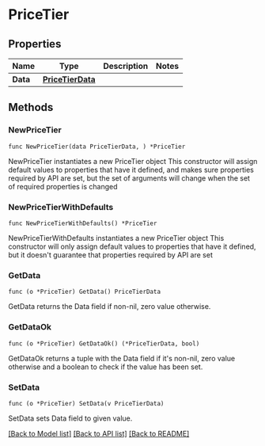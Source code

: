 # PriceTier

## Properties

Name | Type | Description | Notes
------------ | ------------- | ------------- | -------------
**Data** | [**PriceTierData**](PriceTierData.md) |  | 

## Methods

### NewPriceTier

`func NewPriceTier(data PriceTierData, ) *PriceTier`

NewPriceTier instantiates a new PriceTier object
This constructor will assign default values to properties that have it defined,
and makes sure properties required by API are set, but the set of arguments
will change when the set of required properties is changed

### NewPriceTierWithDefaults

`func NewPriceTierWithDefaults() *PriceTier`

NewPriceTierWithDefaults instantiates a new PriceTier object
This constructor will only assign default values to properties that have it defined,
but it doesn't guarantee that properties required by API are set

### GetData

`func (o *PriceTier) GetData() PriceTierData`

GetData returns the Data field if non-nil, zero value otherwise.

### GetDataOk

`func (o *PriceTier) GetDataOk() (*PriceTierData, bool)`

GetDataOk returns a tuple with the Data field if it's non-nil, zero value otherwise
and a boolean to check if the value has been set.

### SetData

`func (o *PriceTier) SetData(v PriceTierData)`

SetData sets Data field to given value.



[[Back to Model list]](../README.md#documentation-for-models) [[Back to API list]](../README.md#documentation-for-api-endpoints) [[Back to README]](../README.md)


